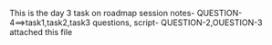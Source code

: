 This is the day 3 task on roadmap session
notes- QUESTION-4==>task1,task2,task3 questions,
script- QUESTION-2,OUESTION-3 attached this file
